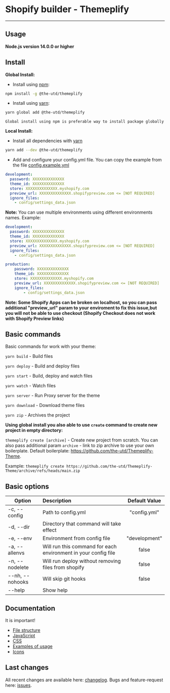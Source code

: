 # Shopify builder - Themeplify

---

## Usage
**Node.js version 14.0.0 or higher**

## Install

**Global Install:**

* Install using [npm](https://www.npmjs.com/):
```bash
npm install -g @the-utd/themeplify
```

* Install using [yarn](https://yarnpkg.com/):
```bash
yarn global add @the-utd/themeplify
```

`Global install using npm is preferable way to install package globally`

**Local Install:**
* Install all dependencies with [yarn](https://yarnpkg.com/)
```bash
yarn add --dev @the-utd/themeplify
```

* Add and configure your config.yml file. You can copy the example from the file [config.example.yml](./config.example.yml)

```yaml
development:
  password: XXXXXXXXXXXXXX
  theme_id: XXXXXXXXXXXXXX
  store: XXXXXXXXXXXXXX.myshopify.com
  preview_url: XXXXXXXXXXXXXX.shopifypreview.com <= [NOT REQUIRED]
  ignore_files:
    - config/settings_data.json
```

**Note:** You can use multiple environments using different environments names. Example:

```yaml
development:
  password: XXXXXXXXXXXXXX
  theme_id: XXXXXXXXXXXXXX
  store: XXXXXXXXXXXXXX.myshopify.com
  preview_url: XXXXXXXXXXXXXX.shopifypreview.com <= [NOT REQUIRED]
  ignore_files:
    - config/settings_data.json

production:
	password: XXXXXXXXXXXXXX
	theme_id: XXXXXXXXXXXXXX
	store: XXXXXXXXXXXXXX.myshopify.com
	preview_url: XXXXXXXXXXXXXX.shopifypreview.com <= [NOT REQUIRED]
	ignore_files:
		- config/settings_data.json
```

**Note: Some Shopify Apps can be broken on localhost, so you can pass additional "preview_url" param to your enviroment to fix this issue,but you will not be able to use checkout (Shopify Checkout does not work with Shopify Preview links)**

## Basic commands

Basic commands for work with your theme:

`yarn build` - Build files

`yarn deploy` - Build and deploy files

`yarn start` - Build, deploy and watch files

`yarn watch` - Watch files

`yarn server` - Run Proxy server for the theme

`yarn download` - Download theme files

`yarn zip` - Archives the project

**Using global install you also able to use `create` command to create new project in empty directory:**

`themeplify create [archive]` - Create new project from scratch. You can also pass additional param `archive` - link to zip archive to use your own boilerplate.
Default boilerplate: https://github.com/the-utd/Themeplify-Theme.

Example: `themeplify create https://github.com/the-utd/Themeplify-Theme/archive/refs/heads/main.zip`

## Basic options

| Option   			|      Description      											|  Default Value 	|
|-------------------|:------------------------------------------------------------------|:-----------------:|
| -c, --config 		|  Path to config.yml 												| "config.yml" 		|
| -d, --dir 		|  Directory that command will take effect 							|  					|
| -e, --env 		|  Environment from config file 									| "development" 	|
| -a, --allenvs 	|  Will run this command for each environment in your config file 	| false 			|
| -n, --nodelete 	|  Will run deploy without removing files from shopify 				| false 			|
| --nh, --nohooks 	|  Will skip git hooks 												| false 			|
| --help 			|  Show help 														|  					|

## Documentation
It is important!
* [File structure](./docs/file-structure.md)
* [JavaScript](./docs/js.md)
* [CSS](./docs/css.md)
* [Examples of usage](./docs/example-usage.md)
* [Icons](./docs/icons.md)

## Last changes
All recent changes are available here: [changelog](./docs/changelog.md).
Bugs and feature-request here: [issues](/issues).
